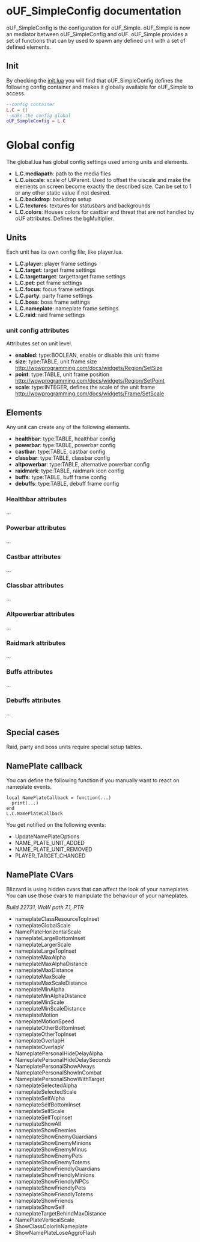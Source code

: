 # oUF_SimpleConfig documentation

oUF_SimpleConfig is the configuration for oUF_Simple. oUF_Simple is now an mediator between oUF_SimpleConfig and oUF.
oUF_Simple provides a set of functions that can by used to spawn any defined unit with a set of defined elements.

## Init

By checking the [init.lua](https://github.com/zorker/rothui/blob/master/wow7.0/oUF_SimpleConfig/init.lua) you will find
that oUF_SimpleConfig defines the following config container and makes it globally available for oUF_Simple to access.

```lua
--config container
L.C = {}
--make the config global
oUF_SimpleConfig = L.C
```

# Global config

The global.lua has global config settings used among units and elements.

* **L.C.mediapath**: path to the media files
* **L.C.uiscale**: scale of UIParent. Used to offset the uiscale and make the elements on screen become exactly the described size. Can be set to 1 or any other static value if not desired.
* **L.C.backdrop**: backdrop setup
* **L.C.textures**: textures for statusbars and backgrounds
* **L.C.colors**: Houses colors for castbar and threat that are not handled by oUF attributes. Defines the bgMultiplier.

## Units

Each unit has its own config file, like player.lua.

* **L.C.player**: player frame settings
* **L.C.target**: target frame settings
* **L.C.targettarget**: targettarget frame settings
* **L.C.pet**: pet frame settings
* **L.C.focus**: focus frame settings
* **L.C.party**: party frame settings
* **L.C.boss**: boss frame settings
* **L.C.nameplate**: nameplate frame settings
* **L.C.raid**: raid frame settings

### unit config attributes

Attributes set on unit level.

* **enabled**: type:BOOLEAN, enable or disable this unit frame
* **size**: type:TABLE, unit frame size http://wowprogramming.com/docs/widgets/Region/SetSize
* **point**: type:TABLE, unit frame position http://wowprogramming.com/docs/widgets/Region/SetPoint
* **scale**: type:INTEGER, defines the scale of the unit frame http://wowprogramming.com/docs/widgets/Frame/SetScale

## Elements

Any unit can create any of the following elements.

* **healthbar**: type:TABLE, healthbar config
* **powerbar**: type:TABLE, powerbar config
* **castbar**: type:TABLE, castbar config
* **classbar**: type:TABLE, classbar config
* **altpowerbar**: type:TABLE, alternative powerbar config
* **raidmark**: type:TABLE, raidmark icon config
* **buffs**: type:TABLE, buff frame config
* **debuffs**: type:TABLE, debuff frame config

### Healthbar attributes

...

### Powerbar attributes

...

### Castbar attributes

...

### Classbar attributes

...

### Altpowerbar attributes

...

### Raidmark attributes

...

### Buffs attributes

...

### Debuffs attributes

...

## Special cases

Raid, party and boss units require special setup tables.

## NamePlate callback

You can define the following function if you manually want to react on nameplate events.

```
local NamePlateCallback = function(...)
  print(...)
end
L.C.NamePlateCallback
```

You get notified on the following events:

* UpdateNamePlateOptions
* NAME_PLATE_UNIT_ADDED
* NAME_PLATE_UNIT_REMOVED
* PLAYER_TARGET_CHANGED

## NamePlate CVars

Blizzard is using hidden cvars that can affect the look of your nameplates. You can use those cvars to manipulate the behaviour of your nameplates.

*Build 22731, WoW path 7.1, PTR*

* nameplateClassResourceTopInset
* nameplateGlobalScale
* NamePlateHorizontalScale
* nameplateLargeBottomInset
* nameplateLargerScale
* nameplateLargeTopInset
* nameplateMaxAlpha
* nameplateMaxAlphaDistance
* nameplateMaxDistance
* nameplateMaxScale
* nameplateMaxScaleDistance
* nameplateMinAlpha
* nameplateMinAlphaDistance
* nameplateMinScale
* nameplateMinScaleDistance
* nameplateMotion
* nameplateMotionSpeed
* nameplateOtherBottomInset
* nameplateOtherTopInset
* nameplateOverlapH
* nameplateOverlapV
* NameplatePersonalHideDelayAlpha
* NameplatePersonalHideDelaySeconds
* NameplatePersonalShowAlways
* NameplatePersonalShowInCombat
* NameplatePersonalShowWithTarget
* nameplateSelectedAlpha
* nameplateSelectedScale
* nameplateSelfAlpha
* nameplateSelfBottomInset
* nameplateSelfScale
* nameplateSelfTopInset
* nameplateShowAll
* nameplateShowEnemies
* nameplateShowEnemyGuardians
* nameplateShowEnemyMinions
* nameplateShowEnemyMinus
* nameplateShowEnemyPets
* nameplateShowEnemyTotems
* nameplateShowFriendlyGuardians
* nameplateShowFriendlyMinions
* nameplateShowFriendlyNPCs
* nameplateShowFriendlyPets
* nameplateShowFriendlyTotems
* nameplateShowFriends
* nameplateShowSelf
* nameplateTargetBehindMaxDistance
* NamePlateVerticalScale
* ShowClassColorInNameplate
* ShowNamePlateLoseAggroFlash
